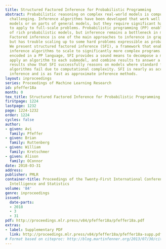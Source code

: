 ```yaml
---
title: Structured Factored Inference for Probabilistic Programming
abstract: Probabilistic reasoning on complex real-world models is computationally
  challenging. Inference algorithms have been developed that work well on specific
  models or on parts of general models, but they require significant hand-engineering
  to apply to full-scale problems. Probabilistic programming (PP) enables the expression
  of rich probabilistic models, but inference remains a bottleneck in many applications.
  Factored inference is one of the main approaches to inference in graphical models,
  but has trouble scaling up to some hard problems expressible as probabilistic programs.
  We present structured factored inference (SFI), a framework that enables factored
  inference algorithms to scale to significantly more complex programs. Using models
  encoded in a PP language, SFI provides a sound means to decompose a model into submodels,
  apply an algorithm to each submodel, and combine results to answer a query. Our
  results show that SFI successfully reasons on models where standard factored inference
  algorithms fail due to computational complexity. SFI is nearly as accurate as exact
  inference and is as fast as approximate inference methods.
layout: inproceedings
series: Proceedings of Machine Learning Research
id: pfeffer18a
month: 0
tex_title: Structured Factored Inference for Probabilistic Programming
firstpage: 1224
lastpage: 1232
page: 1224-1232
order: 1224
cycles: false
author:
- given: Avi
  family: Pfeffer
- given: Brian
  family: Ruttenberg
- given: William
  family: Kretschmer
- given: Alison
  family: OConnor
date: 2018-03-31
address: 
publisher: PMLR
container-title: Proceedings of the Twenty-First International Conference on Artificial
  Intelligence and Statistics
volume: '84'
genre: inproceedings
issued:
  date-parts:
  - 2018
  - 3
  - 31
pdf: http://proceedings.mlr.press/v84/pfeffer18a/pfeffer18a.pdf
extras:
- label: Supplementary PDF
  link: http://proceedings.mlr.press/v84/pfeffer18a/pfeffer18a-supp.pdf
# Format based on citeproc: http://blog.martinfenner.org/2013/07/30/citeproc-yaml-for-bibliographies/
---
```

